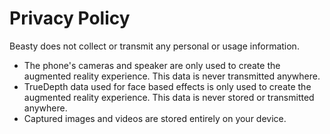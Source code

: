 # Privacy Policy

Beasty does not collect or transmit any personal or usage information.

- The phone's cameras and speaker are only used to create the augmented reality experience. This data is never transmitted anywhere.
- TrueDepth data used for face based effects is only used to create the augmented reality experience. This data is never stored or transmitted anywhere.
- Captured images and videos are stored entirely on your device.
